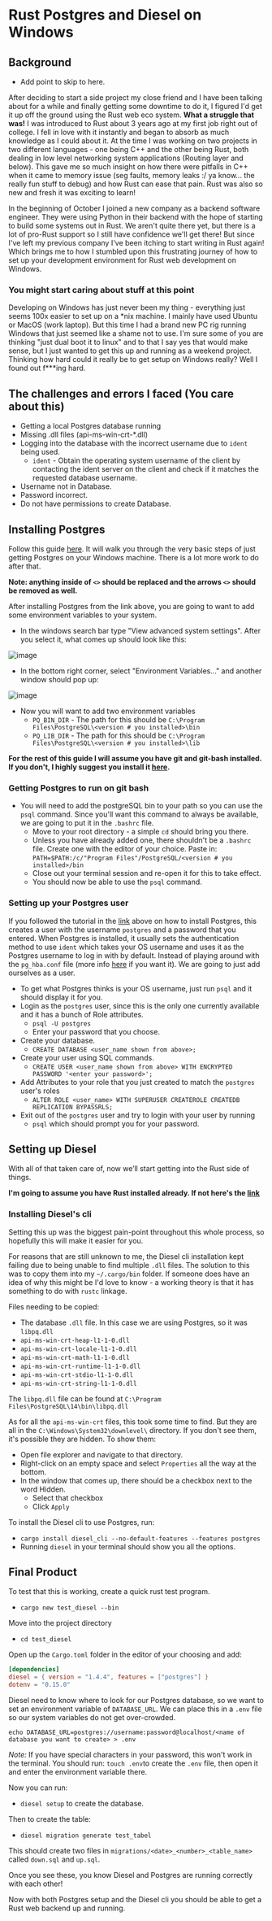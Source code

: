 # Rust Postgres and Diesel on Windows

## Background
 * Add point to skip to here.

After deciding to start a side project my close friend and I have been talking about for a while and finally getting some downtime to do it, I figured I'd get it up off the ground using the Rust web eco system. **What a struggle that was!** I was introduced to Rust about 3 years ago at my first job right out of college. I fell in love with it instantly and began to absorb as much knowledge as I could about it. At the time I was working on two projects in two different languages - one being C++ and the other being Rust, both dealing in low level networking system applications (Routing layer and below). This gave me so much insight on how there were pitfalls in C++ when it came to memory issue (seg faults, memory leaks :/ ya know... the really fun stuff to debug) and how Rust can ease that pain. Rust was also so new and fresh it was exciting to learn!

In the beginning of October I joined a new company as a backend software engineer. They were using Python in their backend with the hope of starting to build some systems out in Rust. We aren't quite there yet, but there is a lot of pro-Rust support so I still have confidence we'll get there! But since I've left my previous company I've been itching to start writing in Rust again! Which brings me to how I stumbled upon this frustrating journey of how to set up your development environment for Rust web development on Windows.

### You might start caring about stuff at this point

Developing on Windows has just never been my thing - everything just seems 100x easier to set up on a \*nix machine. I mainly have used Ubuntu or MacOS (work laptop). But this time I had a brand new PC rig running Windows that just seemed like a shame not to use. I'm sure some of you are thinking "just dual boot it to linux" and to that I say yes that would make sense, but I just wanted to get this up and running as a weekend project. Thinking how hard could it really be to get setup on Windows really? Well I found out f***ing hard.

## The challenges and errors I faced (You care about this)

* Getting a local Postgres database running
* Missing .dll files (api-ms-win-crt-*.dll)
* Logging into the database with the incorrect username due to `ident` being used.
    * `ident` - Obtain the operating system username of the client by contacting the ident server on the client and check if it matches the requested database username.
* Username not in Database.
* Password incorrect.
* Do not have permissions to create Database.

## Installing Postgres

Follow this guide [here](https://www.postgresqltutorial.com/install-postgresql/). It will walk you through the very basic steps of just getting Postgres on your Windows machine. There is a lot more work to do after that.

**Note: anything inside of `<>` should be replaced and the arrows `<>` should be removed as well.**

After installing Postgres from the link above, you are going to want to add some environment variables to your system.

* In the windows search bar type "View advanced system settings". After you select it, what comes up should look like this:

![image](advanced_system_settings.png)

* In the bottom right corner, select "Environment Variables..." and another window should pop up:

![image](env_variables.png)

* Now you will want to add two environment variables
    * `PQ_BIN_DIR` - The path for this should be `C:\Program Files\PostgreSQL\<version # you installed>\bin` 
    * `PQ_LIB_DIR` - The path for this should be `C:\Program Files\PostgreSQL\<version # you installed>\lib`

**For the rest of this guide I will assume you have git and git-bash installed. If you don't, I highly suggest you install it [here](https://git-scm.com/download/win).**

### Getting Postgres to run on git bash

* You will need to add the postgreSQL bin to your path so you can use the `psql` command. Since you'll want this command to always be available, we are going to put it in the `.bashrc` file.
    * Move to your root directory - a simple `cd` should bring you there.
    * Unless you have already added one, there shouldn't be a `.bashrc` file. Create one with the editor of your choice. Paste in: `PATH=$PATH:/c/"Program Files"/PostgreSQL/<version # you installed>/bin`
    * Close out your terminal session and re-open it for this to take effect.
    * You should now be able to use the `psql` command.

### Setting up your Postgres user
If you followed the tutorial in the [link](https://www.postgresqltutorial.com/install-postgresql/) above on how to install Postgres, this creates a user with the username `postgres` and a password that you entered. When Postgres is installed, it usually sets the authentication method to use `ident` which takes your OS username and uses it as the Postgres username to log in with by default. Instead of playing around with the `pg_hba.conf` file (more info [here](https://www.postgresql.org/docs/9.1/auth-pg-hba-conf.html) if you want it). We are going to just add ourselves as a user.

* To get what Postgres thinks is your OS username, just run `psql` and it should display it for you.
* Login as the `postgres` user, since this is the only one currently available and it has a bunch of Role attributes.
    * `psql -U postgres`
    * Enter your password that you choose.
* Create your database.
    * `CREATE DATABASE <user_name shown from above>;`
* Create your user using SQL commands.
    * `CREATE USER <user_name shown from above> WITH ENCRYPTED PASSWORD '<enter your password>';`
* Add Attributes to your role that you just created to match the `postgres` user's roles
    * `ALTER ROLE <user_name> WITH SUPERUSER CREATEROLE CREATEDB REPLICATION BYPASSRLS;`
* Exit out of the `postgres` user and try to login with your user by running
    * `psql` which should prompt you for your password.

## Setting up Diesel

With all of that taken care of, now we’ll start getting into the Rust side of things. 

**I'm going to assume you have Rust installed already. If not here's the [link](https://www.rust-lang.org/tools/install)**

### Installing Diesel's cli
Setting this up was the biggest pain-point throughout this whole process, so hopefully this will make it easier for you.

For reasons that are still unknown to me, the Diesel cli installation kept failing due to being unable to find multiple `.dll` files. The solution to this was to copy them into my `~/.cargo/bin` folder. If someone does have an idea of why this might be I'd love to know - a working theory is that it has something to do with `rustc` linkage.

Files needing to be copied:
* The database `.dll` file. In this case we are using Postgres, so it was `libpq.dll`
* `api-ms-win-crt-heap-l1-1-0.dll`
* `api-ms-win-crt-locale-l1-1-0.dll`
* `api-ms-win-crt-math-l1-1-0.dll`
* `api-ms-win-crt-runtime-l1-1-0.dll`
* `api-ms-win-crt-stdio-l1-1-0.dll`
* `api-ms-win-crt-string-l1-1-0.dll`

The `libpq.dll` file can be found at `C:\Program Files\PostgreSQL\14\bin\libpq.dll`

As for all the `api-ms-win-crt` files, this took some time to find. But they are all in the  `C:\Windows\System32\downlevel\` directory. If you don't see them, it's possible they are hidden. To show them:
* Open file explorer and navigate to that directory.
* Right-click on an empty space and select `Properties` all the way at the bottom.
* In the window that comes up, there should be a checkbox next to the word Hidden.
    * Select that checkbox
    * Click `Apply`

To install the Diesel cli to use Postgres, run:
* `cargo install diesel_cli --no-default-features --features postgres`
* Running `diesel` in your terminal should show you all the options.

## Final Product
To test that this is working, create a quick rust test program.
* `cargo new test_diesel --bin`

Move into the project directory
* `cd test_diesel`

Open up the `Cargo.toml` folder in the editor of your choosing and add:
```toml
[dependencies]
diesel = { version = "1.4.4", features = ["postgres"] }
dotenv = "0.15.0"
```

Diesel need to know where to look for our Postgres database, so we want to set an environment variable of `DATABASE_URL`. We can place this in a `.env` file so our system variables do not get over-crowded.
```
echo DATABASE_URL=postgres://username:password@localhost/<name of database you want to create> > .env
```
*Note:* If you have special characters in your password, this won't work in the terminal. You should run: `touch .env`to create the `.env` file, then open it and enter the environment variable there.

Now you can run:
* `diesel setup` to create the database.

Then to create the table:
* `diesel migration generate test_tabel`

This should create two files in `migrations/<date>_<number>_<table_name>` called `down.sql` and `up.sql`.

Once you see these, you know Diesel and Postgres are running correctly with each other!

Now with both Postgres setup and the Diesel cli you should be able to get a Rust web backend up and running.
